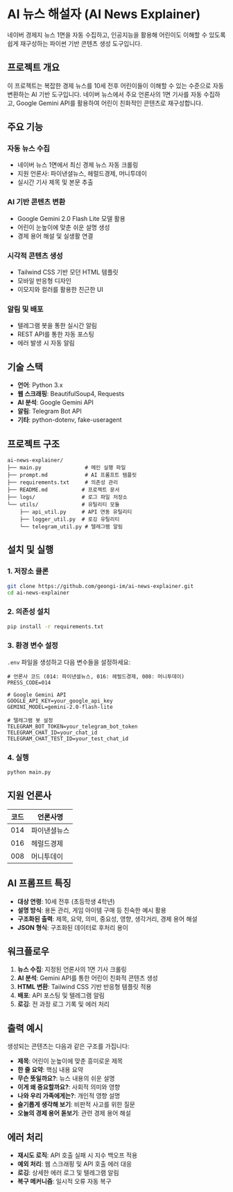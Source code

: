 # AI 뉴스 해설자 (AI News Explainer)

네이버 경제지 뉴스 1면을 자동 수집하고, 인공지능을 활용해 어린이도 이해할 수 있도록 쉽게 재구성하는 파이썬 기반 콘텐츠 생성 도구입니다.

## 프로젝트 개요

이 프로젝트는 복잡한 경제 뉴스를 10세 전후 어린이들이 이해할 수 있는 수준으로 자동 변환하는 AI 기반 도구입니다. 네이버 뉴스에서 주요 언론사의 1면 기사를 자동 수집하고, Google Gemini API를 활용하여 어린이 친화적인 콘텐츠로 재구성합니다.

## 주요 기능

### 자동 뉴스 수집
- 네이버 뉴스 1면에서 최신 경제 뉴스 자동 크롤링
- 지원 언론사: 파이낸셜뉴스, 헤럴드경제, 머니투데이
- 실시간 기사 제목 및 본문 추출

### AI 기반 콘텐츠 변환
- Google Gemini 2.0 Flash Lite 모델 활용
- 어린이 눈높이에 맞춘 쉬운 설명 생성
- 경제 용어 해설 및 실생활 연결

### 시각적 콘텐츠 생성
- Tailwind CSS 기반 모던 HTML 템플릿
- 모바일 반응형 디자인
- 이모지와 컬러를 활용한 친근한 UI

### 알림 및 배포
- 텔레그램 봇을 통한 실시간 알림
- REST API를 통한 자동 포스팅
- 에러 발생 시 자동 알림

## 기술 스택

- **언어**: Python 3.x
- **웹 스크래핑**: BeautifulSoup4, Requests
- **AI 분석**: Google Gemini API
- **알림**: Telegram Bot API
- **기타**: python-dotenv, fake-useragent

## 프로젝트 구조

```
ai-news-explainer/
├── main.py              # 메인 실행 파일
├── prompt.md            # AI 프롬프트 템플릿
├── requirements.txt     # 의존성 관리
├── README.md           # 프로젝트 문서
├── logs/               # 로그 파일 저장소
└── utils/              # 유틸리티 모듈
    ├── api_util.py     # API 연동 유틸리티
    ├── logger_util.py  # 로깅 유틸리티
    └── telegram_util.py # 텔레그램 알림
```

## 설치 및 실행

### 1. 저장소 클론
```bash
git clone https://github.com/geongi-im/ai-news-explainer.git
cd ai-news-explainer
```

### 2. 의존성 설치
```bash
pip install -r requirements.txt
```

### 3. 환경 변수 설정
`.env` 파일을 생성하고 다음 변수들을 설정하세요:

```env
# 언론사 코드 (014: 파이낸셜뉴스, 016: 헤럴드경제, 008: 머니투데이)
PRESS_CODE=014

# Google Gemini API
GOOGLE_API_KEY=your_google_api_key
GEMINI_MODEL=gemini-2.0-flash-lite

# 텔레그램 봇 설정
TELEGRAM_BOT_TOKEN=your_telegram_bot_token
TELEGRAM_CHAT_ID=your_chat_id
TELEGRAM_CHAT_TEST_ID=your_test_chat_id

```

### 4. 실행
```bash
python main.py
```

## 지원 언론사

| 코드 | 언론사명 |
|------|----------|
| 014  | 파이낸셜뉴스 |
| 016  | 헤럴드경제 |
| 008  | 머니투데이 |

## AI 프롬프트 특징

- **대상 연령**: 10세 전후 (초등학생 4학년)
- **설명 방식**: 용돈 관리, 게임 아이템 구매 등 친숙한 예시 활용
- **구조화된 출력**: 제목, 요약, 의미, 중요성, 영향, 생각거리, 경제 용어 해설
- **JSON 형식**: 구조화된 데이터로 후처리 용이

## 워크플로우

1. **뉴스 수집**: 지정된 언론사의 1면 기사 크롤링
2. **AI 분석**: Gemini API를 통한 어린이 친화적 콘텐츠 생성
3. **HTML 변환**: Tailwind CSS 기반 반응형 템플릿 적용
4. **배포**: API 포스팅 및 텔레그램 알림
5. **로깅**: 전 과정 로그 기록 및 에러 처리

## 출력 예시

생성되는 콘텐츠는 다음과 같은 구조를 가집니다:

- **제목**: 어린이 눈높이에 맞춘 흥미로운 제목
- **한 줄 요약**: 핵심 내용 요약
- **무슨 뜻일까요?**: 뉴스 내용의 쉬운 설명
- **이게 왜 중요할까요?**: 사회적 의미와 영향
- **나와 우리 가족에게는?**: 개인적 영향 설명
- **슬기롭게 생각해 보기**: 비판적 사고를 위한 질문
- **오늘의 경제 용어 돋보기**: 관련 경제 용어 해설

## 에러 처리

- **재시도 로직**: API 호출 실패 시 지수 백오프 적용
- **예외 처리**: 웹 스크래핑 및 API 호출 에러 대응
- **로깅**: 상세한 에러 로그 및 텔레그램 알림
- **복구 메커니즘**: 일시적 오류 자동 복구
